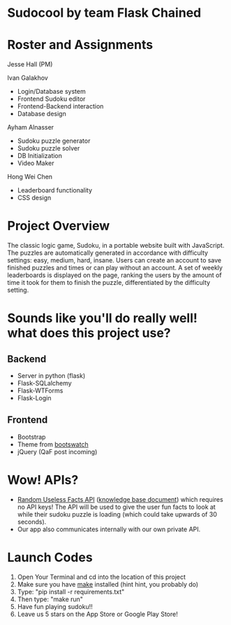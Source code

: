 # Sudocool by team Flask Chained  

# Roster and Assignments
Jesse Hall (PM)

Ivan Galakhov
* Login/Database system
* Frontend Sudoku editor
* Frontend-Backend interaction
* Database design

Ayham Alnasser
* Sudoku puzzle generator
* Sudoku puzzle solver
* DB Initialization
* Video Maker

Hong Wei Chen
* Leaderboard functionality
* CSS design


# Project Overview
The classic logic game, Sudoku, in a portable website built with JavaScript. The puzzles are automatically generated in accordance with difficulty settings: easy, medium, hard, insane. Users can create an account to save finished puzzles and times or can play without an account. A set of weekly leaderboards is displayed on the page, ranking the users by the amount of time it took for them to finish the puzzle, differentiated by the difficulty setting. 

# Sounds like you'll do really well! what does this project use?

## Backend
* Server in python (flask)
* Flask-SQLalchemy
* Flask-WTForms
* Flask-Login

## Frontend
* Bootstrap
* Theme from [bootswatch](https://bootswatch.com/)
* jQuery (QaF post incoming)

# Wow! APIs?
* [Random Useless Facts API](https://uselessfacts.jsph.pl/) ([knowledge base document](https://docs.google.com/document/d/1AbBv9kVinKeExUQCl0Y3JHxyVVIjgmLV22VOxUb0Efo/edit)) which requires no API keys! The API will be used to give the user fun facts to look at while their sudoku puzzle is loading (which could take upwards of 30 seconds). 
* Our app also communicates internally with our own private API.

# Launch Codes 
1. Open Your Terminal and cd into the location of this project
2. Make sure you have [make](https://www.gnu.org/software/make/) installed (hint hint, you probably do)
2. Type: "pip install -r requirements.txt"
3. Then type: "make run"
4. Have fun playing sudoku!! 
5. Leave us 5 stars on the App Store or Google Play Store!
